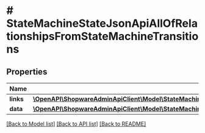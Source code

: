 # # StateMachineStateJsonApiAllOfRelationshipsFromStateMachineTransitions

## Properties

Name | Type | Description | Notes
------------ | ------------- | ------------- | -------------
**links** | [**\OpenAPI\ShopwareAdminApiClient\Model\StateMachineStateJsonApiAllOfRelationshipsFromStateMachineTransitionsLinks**](StateMachineStateJsonApiAllOfRelationshipsFromStateMachineTransitionsLinks.md) |  | [optional]
**data** | [**\OpenAPI\ShopwareAdminApiClient\Model\StateMachineStateJsonApiAllOfRelationshipsFromStateMachineTransitionsData[]**](StateMachineStateJsonApiAllOfRelationshipsFromStateMachineTransitionsData.md) |  | [optional]

[[Back to Model list]](../../README.md#models) [[Back to API list]](../../README.md#endpoints) [[Back to README]](../../README.md)
